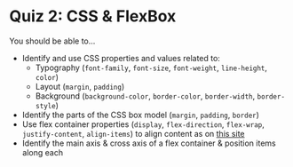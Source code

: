 # Quiz 2: CSS & FlexBox

You should be able to...

- Identify and use CSS properties and values related to:
  - Typography (`font-family`, `font-size`, `font-weight`, `line-height`, `color`)
  - Layout (`margin`, `padding`)
  - Background (`background-color`, `border-color`, `border-width`, `border-style`)
- Identify the parts of the CSS box model (`margin`, `padding`, `border`)
- Use flex container properties (`display`, `flex-direction`, `flex-wrap`, `justify-content`, `align-items`) to align content as on [this site](https://css-tricks.com/snippets/css/a-guide-to-flexbox/)
- Identify the main axis & cross axis of a flex container & position items along each